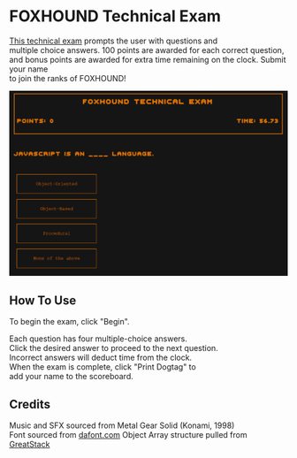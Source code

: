 # FOXHOUND Technical Exam

[This technical exam](https://elrond-hubbard.github.io/quiz-app/) prompts the user with questions and  
multiple choice answers. 100 points are awarded for each correct question,  
and bonus points are awarded for extra time remaining on the clock. Submit your name  
to join the ranks of FOXHOUND!

![Image](screenshot.png)

## How To Use

To begin the exam, click "Begin".

Each question has four multiple-choice answers.  
Click the desired answer to proceed to the next question.  
Incorrect answers will deduct time from the clock.  
When the exam is complete, click "Print Dogtag" to  
add your name to the scoreboard.

## Credits

Music and SFX sourced from Metal Gear Solid (Konami, 1998)  
Font sourced from [dafont.com](https://www.dafont.com/000webfont.font)
Object Array structure pulled from [GreatStack](https://youtu.be/PBcqGxrr9g8)